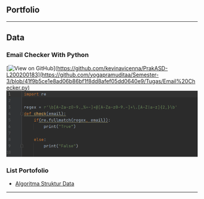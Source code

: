 ## Portfolio
---
## Data
### Email Checker With Python
[![View on GitHub](https://img.shields.io/badge/GitHub-View_on_GitHub-blue?logo=GitHub)](https://github.com/kevinavicenna/PrakASD-L200200183](https://github.com/yogapramuditaa/Semester-3/blob/41f9b5ce1e8ad06b86bf1f8dd8afef05dd0640e9/Tugas/Email%20Checker.py)
<img src="images/Email.png?raw=true"/>


### List Portofolio

- [Algoritma Struktur Data](https://github.com/yogapramuditaa/Semester-3/blob/41f9b5ce1e8ad06b86bf1f8dd8afef05dd0640e9/Tugas/Email%20Checker.py)

---
